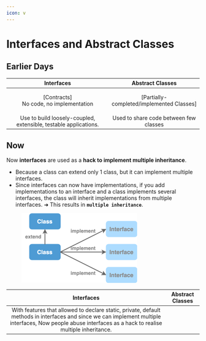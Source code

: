 ```yaml
---
icon: v
---
```


# Interfaces and Abstract Classes

## Earlier Days

|                            Interfaces                            |              Abstract Classes              |
| :--------------------------------------------------------------: | :----------------------------------------: |
|         <p>[Contracts]<br>No code, no implementation</p>         | \[Partially-completed/implemented Classes] |
| Use to build loosely-coupled, extensible, testable applications. |   Used to share code between few classes   |



## Now

Now **interfaces** are used as a **hack to implement multiple inheritance**.

* Because a class can extend only 1 class, but it can implement multiple interfaces.
* Since interfaces can now have implementations, if you add implementations to an interface and a class implements several interfaces, the class will inherit implementations from multiple interfaces. ➜ This results in **`multiple inheritance`**.

<figure><img src="../.gitbook/assets/java-interfaces-abstract-classes.png" alt="" width="301"><figcaption></figcaption></figure>

|                                                                                                  Interfaces                                                                                                 | Abstract Classes |
| :---------------------------------------------------------------------------------------------------------------------------------------------------------------------------------------------------------: | :--------------: |
| With features that allowed to declare static, private, default methods in interfaces and since we can implement multiple interfaces, Now people abuse interfaces as a hack to realise multiple inheritance. |                  |

&#x20;

